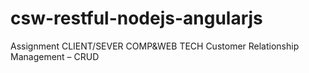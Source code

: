 # csw-restful-nodejs-angularjs
Assignment  CLIENT/SEVER COMP&amp;WEB TECH Customer Relationship Management – CRUD
